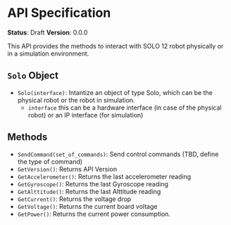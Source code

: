 # API Specification

**Status**: Draft
**Version**: 0.0.0

This API provides the methods to interact with SOLO 12 robot physically or in a simulation environment.

## `Solo` Object

- `Solo(interface)`: Intantize an object of type Solo, which can be the physical robot or the robot in simulation.
    - `interface` this can be a hardware interface (in case of the physical robot) or an IP interface (for simulation)

## Methods

- `SendCommand(set_of_commands)`: Send control commands (TBD, define the type of command)
- `GetVersion()`: Returns API Version
- `GetAccelerometer()`: Returns the last accelerometer reading
- `GetGyroscope()`: Returns the last Gyroscope reading
- `GetAlttitude()`: Returns the last Alttitude reading
- `GetCurrent()`: Returns the voltage drop
- `GetVoltage()`: Returns the current board voltage
- `GetPower()`: Returns the current power consumption.
